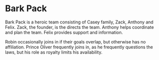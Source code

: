 # Bark Pack

Bark Pack is a heroic team consisting of Casey family, Zack, Anthony and Felix.  Zack, the founder, is the directs the team. Anthony helps coordinate and plan the team. Felix provides support and information.

Robin occasionally joins in if their goals overlap, but otherwise has no affiliation. Prince Oliver frequently joins in, as he frequently questions the laws, but his role as royalty limits his availability.